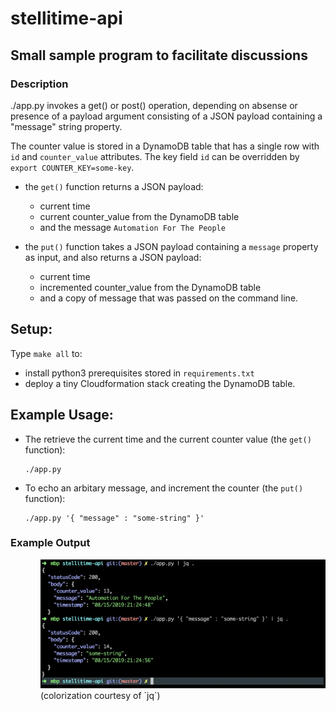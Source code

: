 # stellitime-api 

## Small sample program to facilitate discussions

### Description

./app.py invokes a get() or post() operation, depending on absense or presence of a payload argument consisting of a JSON payload containing a "message" string property.

The counter value is stored in a DynamoDB table that has a single row with `id` and `counter_value` attributes.  The key field `id` can be overridden by `export COUNTER_KEY=some-key`.  

 * the `get()` function returns a JSON payload: 
    * current time 
    * current counter_value from the DynamoDB table
    * and the message `Automation For The People`

 * the `put()` function takes a JSON payload containing a `message` property as input, and also returns a JSON payload: 
    * current time 
    * incremented counter_value from the DynamoDB table
    * and a copy of message that was passed on the command line.
 
## Setup:

Type `make all` to:
 * install python3 prerequisites stored in `requirements.txt`
 * deploy a tiny Cloudformation stack creating the DynamoDB table.

## Example Usage:

 * The retrieve the current time and the current counter value (the `get()` function):
    ```
    ./app.py
    ```
 * To echo an arbitary message, and increment the counter (the `put()` function):
    ```
    ./app.py '{ "message" : "some-string" }' 
    ```

### Example Output

<div style='margin-left: 3rem;'>
    <img src='images/usage.png' />
    (colorization courtesy of `jq`)
</div>


